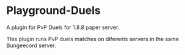 # Playground-Duels
A plugin for PvP Duels for 1.8.8 paper server. 


This plugin runs PvP duels matches on diferents servers in the same Bungeecord server.
